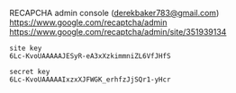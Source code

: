RECAPCHA
    admin console (derekbaker783@gmail.com)
    https://www.google.com/recaptcha/admin
    https://www.google.com/recaptcha/admin/site/351939134
    
    site key
    6Lc-KvoUAAAAAJESyR-eA3xXzkimmniZL6VfJHfS

    secret key
    6Lc-KvoUAAAAAIxzxXJFWGK_erhfzJjSQr1-yHcr
